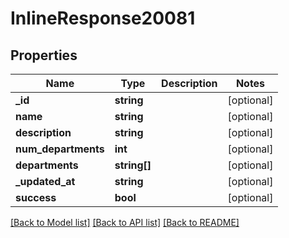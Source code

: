 # InlineResponse20081

## Properties
Name | Type | Description | Notes
------------ | ------------- | ------------- | -------------
**_id** | **string** |  | [optional] 
**name** | **string** |  | [optional] 
**description** | **string** |  | [optional] 
**num_departments** | **int** |  | [optional] 
**departments** | **string[]** |  | [optional] 
**_updated_at** | **string** |  | [optional] 
**success** | **bool** |  | [optional] 

[[Back to Model list]](../../README.md#documentation-for-models) [[Back to API list]](../../README.md#documentation-for-api-endpoints) [[Back to README]](../../README.md)

